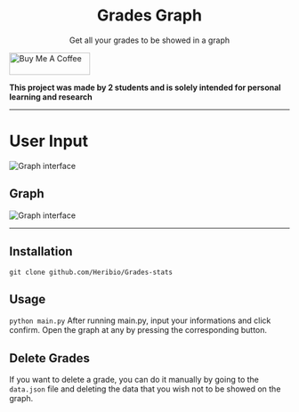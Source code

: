 <p>
    <h1 align="center">Grades Graph</h1>
    <p align="center">Get all your grades to be showed in a graph</p>
</p>

<a href="https://www.buymeacoffee.com/heribio" target="_blank"><img src="https://cdn.buymeacoffee.com/buttons/v2/default-blue.png" alt="Buy Me A Coffee" style="height: 40px !important;width: 145px !important;" ></a>

**This project was made by 2 students and is solely intended for personal learning and research**

---
# User Input
<img src="https://i.imgur.com/ChJKfqg.png" alt="Graph interface">

## Graph
<img src="https://i.imgur.com/RYx2YzD.png" alt="Graph interface">

---
## Installation
```git clone github.com/Heribio/Grades-stats```

## Usage
```python main.py```
After running main.py, input your informations and click confirm. Open the graph at any by pressing the corresponding button.

## Delete Grades
If you want to delete a grade, you can do it manually by going to the ```data.json``` file and deleting the data that you wish not to be showed on the graph.
